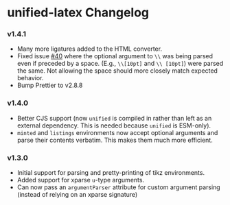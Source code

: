 # unified-latex Changelog

### v1.4.1
- Many more ligatures added to the HTML converter.
- Fixed issue [#40](https://github.com/siefkenj/unified-latex/issues/40) where the optional argument to `\\` was being parsed even if preceded by a space. (E.g., `\\[10pt]` and `\\ [10pt]`) were parsed the same. Not allowing the space should more closely match expected behavior.
- Bump Prettier to v2.8.8

### v1.4.0
- Better CJS support (now `unified` is compiled in rather than left as an external dependency. This is needed because `unified` is ESM-only).
- `minted` and `listings` environments now accept optional arguments and parse their contents verbatim. This makes them much more efficient.
### v1.3.0

-   Initial support for parsing and pretty-printing of tikz environments.
-   Added support for xparse `u`-type arguments.
-   Can now pass an `argumentParser` attribute for custom argument parsing (instead of relying on an xparse signature)
